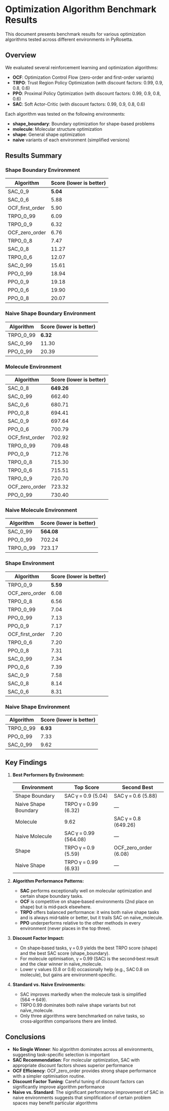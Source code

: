 # Optimization Algorithm Benchmark Results

This document presents benchmark results for various optimization algorithms tested across different environments in PyRosetta.

## Overview

We evaluated several reinforcement learning and optimization algorithms:
- **OCF**: Optimization Control Flow (zero-order and first-order variants)
- **TRPO**: Trust Region Policy Optimization (with discount factors: 0.99, 0.9, 0.8, 0.6)
- **PPO**: Proximal Policy Optimization (with discount factors: 0.99, 0.9, 0.8, 0.6)
- **SAC**: Soft Actor-Critic (with discount factors: 0.99, 0.9, 0.8, 0.6)

Each algorithm was tested on the following environments:
- **shape_boundary**: Boundary optimization for shape-based problems
- **molecule**: Molecular structure optimization
- **shape**: General shape optimization
- **naive** variants of each environment (simplified versions)

## Results Summary

### Shape Boundary Environment

| Algorithm | Score (lower is better) |
|-----------|-------------------------|
| SAC_0_9 | **5.04** |
| SAC_0_6 | 5.88 |
| OCF_first_order | 5.90 |
| TRPO_0_99 | 6.09 |
| TRPO_0_9 | 6.32 |
| OCF_zero_order | 6.76 |
| TRPO_0_8 | 7.47 |
| SAC_0_8 | 11.27 |
| TRPO_0_6 | 12.07 |
| SAC_0_99 | 15.61 |
| PPO_0_99 | 18.94 |
| PPO_0_9 | 19.18 |
| PPO_0_6 | 19.90 |
| PPO_0_8 | 20.07 |

### Naive Shape Boundary Environment

| Algorithm | Score (lower is better) |
|-----------|-------------------------|
| TRPO_0_99 | **6.32** |
| SAC_0_99 | 11.30 |
| PPO_0_99 | 20.39 |

### Molecule Environment

| Algorithm | Score (lower is better) |
|-----------|-------------------------|
| SAC_0_8 | **649.26** |
| SAC_0_99 | 662.40 |
| SAC_0_6 | 680.71 |
| PPO_0_8 | 694.41 |
| SAC_0_9 | 697.64 |
| PPO_0_6 | 700.79 |
| OCF_first_order | 702.92 |
| TRPO_0_99 | 709.48 |
| PPO_0_9 | 712.76 |
| TRPO_0_8 | 715.30 |
| TRPO_0_6 | 715.51 |
| TRPO_0_9 | 720.70 |
| OCF_zero_order | 723.32 |
| PPO_0_99 | 730.40 |

### Naive Molecule Environment

| Algorithm | Score (lower is better) |
|-----------|-------------------------|
| SAC_0_99 | **564.08** |
| PPO_0_99 | 702.24 |
| TRPO_0_99 | 723.17 |

### Shape Environment

| Algorithm | Score (lower is better) |
|-----------|-------------------------|
| TRPO_0_9 | **5.59** |
| OCF_zero_order | 6.08 |
| TRPO_0_8 | 6.56 |
| TRPO_0_99 | 7.04 |
| PPO_0_99 | 7.13 |
| PPO_0_9 | 7.17 |
| OCF_first_order | 7.20 |
| TRPO_0_6 | 7.20 |
| PPO_0_8 | 7.31 |
| SAC_0_99 | 7.34 |
| PPO_0_6 | 7.39 |
| SAC_0_9 | 7.58 |
| SAC_0_8 | 8.14 |
| SAC_0_6 | 8.31 |

### Naive Shape Environment

| Algorithm | Score (lower is better) |
|-----------|-------------------------|
| TRPO_0_99 | **6.93** |
| PPO_0_99 | 7.33 |
| SAC_0_99 | 9.62 |

## Key Findings

1. **Best Performers By Environment:**
   
    | **Environment** | **Top Score** | **Second Best** |
    |-----------------|---------------|-----------------|
    | Shape Boundary | 	SAC γ = 0.9 (5.04) | SAC γ = 0.6 (5.88) |
    | Naive Shape Boundary | TRPO γ = 0.99 (6.32) | — |
    | Molecule | 9.62 | SAC γ = 0.8 (649.26) | SAC γ = 0.99 (662.40) |
    | Naive Molecule | SAC γ = 0.99 (564.08) | — |
    | Shape | TRPO γ = 0.9 (5.59) | OCF_zero_order (6.08) |
    | Naive Shape| TRPO γ = 0.99 (6.93) | — |

2. **Algorithm Performance Patterns:**
   - **SAC** performs exceptionally well on molecular optimization and certain shape boundary tasks.
   - **OCF** is competitive on shape‑based environments (2nd place on shape) but is mid‑pack elsewhere.
   - **TRPO** offers balanced performance: it wins both naïve shape tasks and is always mid‑table or better, but it trails SAC on naïve_molecule.
   - **PPO** underperforms relative to the other methods in every environment (never places in the top three).

3. **Discount Factor Impact:**
   - On shape‑based tasks, γ = 0.9 yields the best TRPO score (shape) and the best SAC score (shape_boundary).
   - For molecule optimisation, γ = 0.99 (SAC) is the second‑best result and the clear winner in naïve_molecule.
   - Lower γ values (0.8 or 0.6) occasionally help (e.g., SAC 0.8 on molecule), but gains are environment‑specific.

4. **Standard vs. Naive Environments:**
   - SAC improves markedly when the molecule task is simplified (564 → 649).
   - TRPO 0.99 dominates both naïve shape variants but not naïve_molecule.
   - Only three algorithms were benchmarked on naïve tasks, so cross‑algorithm comparisons there are limited.

## Conclusions

- **No Single Winner**: No algorithm dominates across all environments, suggesting task-specific selection is important
- **SAC Recommendation**: For molecular optimization, SAC with appropriate discount factors shows superior performance
- **OCF Efficiency**: OCF_zero_order provides strong shape performance with a simpler optimisation routine.
- **Discount Factor Tuning**: Careful tuning of discount factors can significantly improve algorithm performance
- **Naive vs. Standard**: The significant performance improvement of SAC in naive environments suggests that simplification of certain problem spaces may benefit particular algorithms